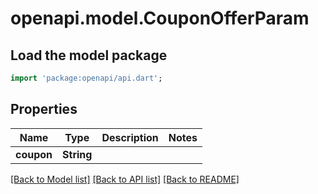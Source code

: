 # openapi.model.CouponOfferParam

## Load the model package
```dart
import 'package:openapi/api.dart';
```

## Properties
Name | Type | Description | Notes
------------ | ------------- | ------------- | -------------
**coupon** | **String** |  | 

[[Back to Model list]](../README.md#documentation-for-models) [[Back to API list]](../README.md#documentation-for-api-endpoints) [[Back to README]](../README.md)


